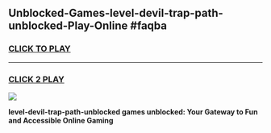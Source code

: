 
## Unblocked-Games-level-devil-trap-path-unblocked-Play-Online #faqba
<h3>
<a href="https://news.freeplayer.one?title=level-devil-trap-path-unblocked&ref=3">CLICK TO PLAY</a></h3>
<hr>

<h3>
<a href="https://news.freeplayer.one?title=level-devil-trap-path-unblocked&ref=3">CLICK 2 PLAY</a>
  
</h3>

<a href="https://news.freeplayer.one?title=level-devil-trap-path-unblocked&ref=3"><img src="https://clearcache.store/games.png"></a>


**level-devil-trap-path-unblocked games unblocked: Your Gateway to Fun and Accessible Online Gaming**
